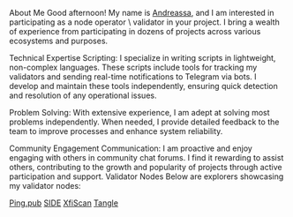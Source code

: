 About Me
Good afternoon! My name is [Andreassa](https://x.com/VorobeyAnd), and I am interested in participating as a node operator \ validator in your project. I bring a wealth of experience from participating in dozens of projects across various ecosystems and purposes.

Technical Expertise
Scripting: I specialize in writing scripts in lightweight, non-complex languages. These scripts include tools for tracking my validators and sending real-time notifications to Telegram via bots. I develop and maintain these tools independently, ensuring quick detection and resolution of any operational issues.

Problem Solving: With extensive experience, I am adept at solving most problems independently. When needed, I provide detailed feedback to the team to improve processes and enhance system reliability.

Community Engagement
Communication: I am proactive and enjoy engaging with others in community chat forums. I find it rewarding to assist others, contributing to the growth and popularity of projects through active participation and support.
Validator Nodes
Below are explorers showcasing my validator nodes:

[Ping.pub](https://testnet.ping.pub/haqq/staking/haqqvaloper1j0rvswyq9z68lgkag0jw599vawpkk28lycsvg3)
[SIDE](https://holesky.eigenlayer.xyz/operator/0xdAa3768357FCE6ccD6B50329831d741df946B917)
[XfiScan](https://test.xfiscan.com/validators/mxvaloper1syf8dx7klyhytq0epw3u53ar43gavn7enxwvsn)
[Tangle](https://polkadot.js.org/apps/?rpc=wss%3A%2F%2Ftestnet-rpc.tangle.tools#/staking)

